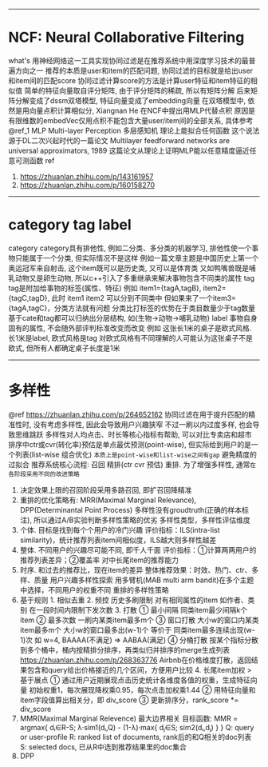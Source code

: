 --------------------------------------------------------------------------------------------------------------
# NCF: Neural Collaborative Filtering
what's
  用神经网络这一工具实现协同过滤是在推荐系统中用深度学习技术的最普遍方向之一
  推荐的本质是user和item的匹配问题, 协同过滤的目标就是给出user和item间的匹配score
  协同过滤计算score的方法是计算user特征和item特征的相似值
  简单的特征向量取自评分矩阵, 由于评分矩阵的稀疏, 所以有矩阵分解
  后来矩阵分解变成了dssm双塔模型, 特征向量变成了embedding向量
  在双塔模型中, 依然是用向量点积计算相似分, Xiangnan He 在NCF中提出用MLP代替点积
  原因是有限维数的embedVec仅用点积不能包含大量user/item间的全部关系, 具体参考@ref_1
MLP
  Multi-layer Perception 多层感知机
  理论上能拟合任何函数
  这个说法源于DL二次兴起时代的一篇论文
  Multilayer feedforward networks are universal approximators, 1989
    这篇论文从理论上证明MLP能以任意精度逼近任意可测函数
ref
  1. https://zhuanlan.zhihu.com/p/143161957
  2. https://zhuanlan.zhihu.com/p/160158270


--------------------------------------------------------------------------------------------------------------
# category tag label
category
  category具有排他性, 例如二分类、多分类的机器学习, 排他性使一个事物只能属于一个分类, 但实际情况不是这样
  例如一篇文章主题是中国历史上第一个奥运冠军来自射击, 这个item既可以是历史类, 又可以是体育类
  又如鸭嘴兽既是哺乳动物又是卵生动物, 所以c++引入了多重继承来解决事物包含不同类的属性
tag
  tag是附加给事物的标签(属性、特征)
  例如 item1={tagA,tagB}, item2={tagC,tagD}, 此时 item1 item2 可以分到不同类中
  但如果来了一个item3={tagA,tagC}，分类方法就有问题
  分类比打标签的优势在于类目数量少于tag数量
  基于cate和tag都可以归纳出分层结构, 如{生物->动物->哺乳动物}
label
  事物自身固有的属性, 不会随外部评判标准改变而改变
  例如 这张长1米的桌子是欧式风格. 长1米是label, 欧式风格是tag
  对欧式风格有不同理解的人可能认为这张桌子不是欧式, 但所有人都确定桌子长度是1米


--------------------------------------------------------------------------------------------------------------
# 多样性
@ref https://zhuanlan.zhihu.com/p/264652162
协同过滤在用于提升匹配的精准性时, 没有考虑多样性, 因此会导致用户兴趣狭窄
  不过一刷以内过度多样, 也会导致思维跳跃
  多样性对人均点击、时长等核心指标有帮助, 可以对比专卖店和超市
排序中ctr或cvr(转化率)预估是单点最优预测(point-wise), 但实际给到用户的是一个列表(list-wise 组合优化)
  `本质上是point-wise和list-wise之间有gap`
  避免精度的过拟合
推荐系统核心流程: 召回 精排(ctr cvr 预估) 重排. 为了增强多样性, 通常`在各阶段采用不同的改进策略`
  1. 决定效果上限的召回阶段采用多路召回, 即扩召回降精准
  2. 重排的优化策略有: MRR(Maximal Marginal Relevance), DPP(Determinantal Point Process)
  多样性没有groudtruth(正确的样本标注), 所以通过A/B实验判断多样性策略的优劣
多样性类型，多样性评估维度
  1. 个体. 目标是找到每个个用户的冷门兴趣
           评价指标：ILS(intra-list similarity)，统计推荐列表item间相似度，ILS越大则多样性越差
  2. 整体. 不同用户的兴趣尽可能不同, 即千人千面
           评价指标：①计算两两用户的推荐列表差异；②覆盖率 对中长尾item的推荐能力
  3. 时序. 和过去的推荐比，现在item的差异
  整体推荐效果：时效、热门、ctr、多样、质量
用户兴趣多样性探索
  用多臂机(MAB multi arm bandit)在多个主题中选择，不同用户的权重不同
重排的多样性策略
  1. 基于规则
    1. 相似去重
    2. 频控
        历史多刷限制
        对有相同属性的item 如作者、类别 在一段时间内限制下发次数
    3. 打散
       ① 最小间隔  同类item最少间隔k个item
       ② 最多次数  一刷内某类item最多m个
       ③ 窗口打散  大小w的窗口内某类item最多m个
                    大小w的窗口最多出(w-1)个 等价于 同类item最多连续出现(w-1)次
                    如 w=4, BAAAA(不满足) => AABAA(满足)
       ④ 分桶打散  按某个指标分散到多个桶中，桶内按精排分排序，再类似归并排序的merge生成列表
                    https://zhuanlan.zhihu.com/p/268363776
                    Airbnb在价格维度打散，返回结果包含和query给出价格接近的几个区间，方便用户比较
    4. 长尾item加权
    > 基于展点
      ① 通过用户近期展现点击历史统计各维度各值的权重，生成特征向量
         初始权重1，每次展现降权乘0.95，每次点击加权乘1.44
      ② 用特征向量和item字段值算出相关分，即 div_score
      ③ 更新排序分，rank_score *= div_score
  2. MMR(Maximal Marginal Relevence) 最大边界相关
      目标函数: MMR = argmax{ dᵢ∈R-S; λ·sim1(dᵢ,Q) - (1-λ)·max{ dⱼ∈S; sim2(dᵢ,dⱼ) } }
        Q: query or user-profile
        R: ranked list of documents, rank后的和Q相关的doc列表
        S: selected docs, 已从R中选到推荐结果里的doc集合
  3. DPP
